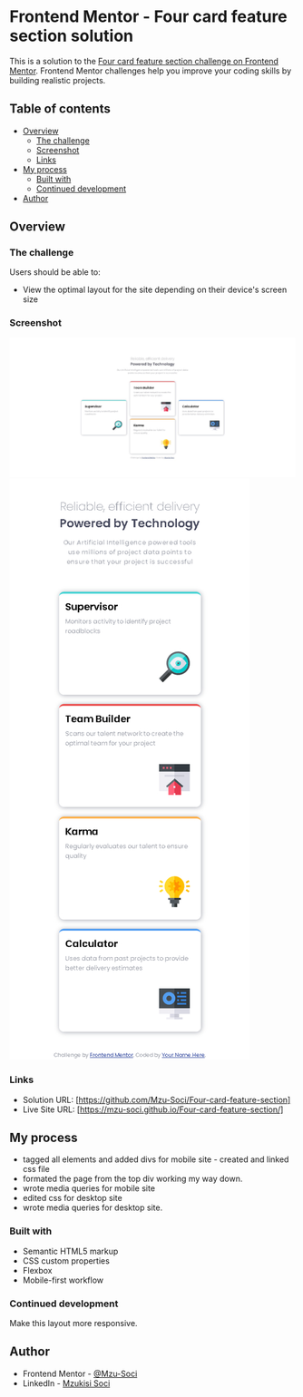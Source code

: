 # Frontend Mentor - Four card feature section solution

This is a solution to the [Four card feature section challenge on Frontend Mentor](https://www.frontendmentor.io/challenges/four-card-feature-section-weK1eFYK). Frontend Mentor challenges help you improve your coding skills by building realistic projects.

## Table of contents

- [Overview](#overview)
  - [The challenge](#the-challenge)
  - [Screenshot](#screenshot)
  - [Links](#links)
- [My process](#my-process)
  - [Built with](#built-with)
  - [Continued development](#continued-development)
- [Author](#author)

## Overview

### The challenge

Users should be able to:

- View the optimal layout for the site depending on their device's screen size

### Screenshot

![Desktop Site](Screenshot_Desktop.jpg)
![Mobile Site](Screenshot_Mobile.jpg)

### Links

- Solution URL: [https://github.com/Mzu-Soci/Four-card-feature-section]
- Live Site URL: [https://mzu-soci.github.io/Four-card-feature-section/]

## My process

- tagged all elements and added divs for mobile site - created and linked css file
- formated the page from the top div working my way down.
- wrote media queries for mobile site
- edited css for desktop site
- wrote media queries for desktop site.

### Built with

- Semantic HTML5 markup
- CSS custom properties
- Flexbox
- Mobile-first workflow

### Continued development

Make this layout more responsive.

## Author

- Frontend Mentor - [@Mzu-Soci](https://www.frontendmentor.io/profile/Mzu-Soci)
- LinkedIn - [Mzukisi Soci](https://www.linkedin.com/in/mzukisi-soci-308521140/)
